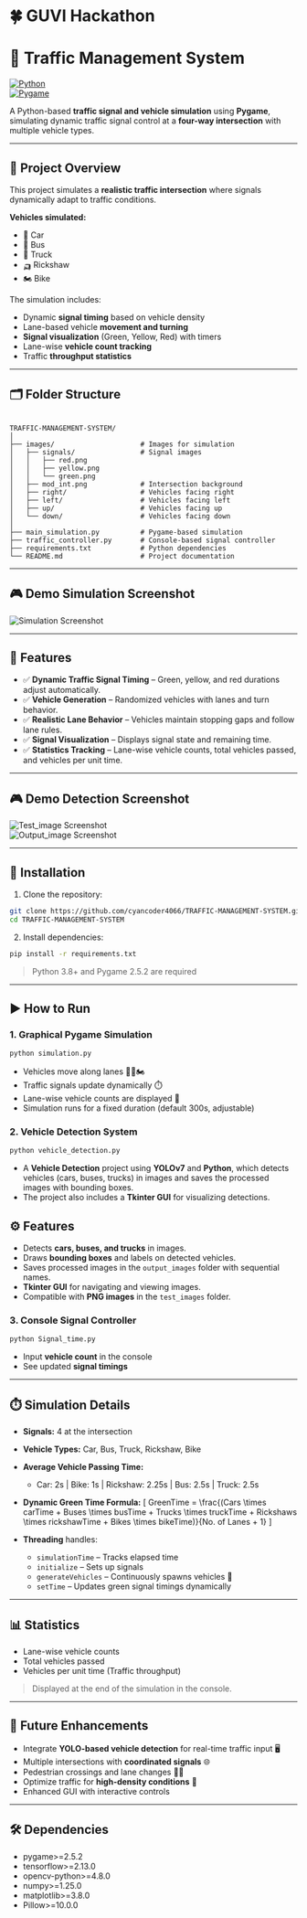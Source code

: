 # 🍀 GUVI Hackathon

# 🚦 Traffic Management System

[![Python](https://img.shields.io/badge/python-3.8+-blue.svg)](https://www.python.org/)  
[![Pygame](https://img.shields.io/badge/Pygame-2.5.2-green.svg)](https://www.pygame.org/news)  

A Python-based **traffic signal and vehicle simulation** using **Pygame**, simulating dynamic traffic signal control at a **four-way intersection** with multiple vehicle types.  

---

## 🌟 Project Overview

This project simulates a **realistic traffic intersection** where signals dynamically adapt to traffic conditions.  

**Vehicles simulated:**
- 🚗 Car  
- 🚌 Bus  
- 🚚 Truck  
- 🛺 Rickshaw  
- 🏍️ Bike  

The simulation includes:  
- Dynamic **signal timing** based on vehicle density  
- Lane-based vehicle **movement and turning**  
- **Signal visualization** (Green, Yellow, Red) with timers  
- Lane-wise **vehicle count tracking**  
- Traffic **throughput statistics**  

---

## 🗂️ Folder Structure

```

TRAFFIC-MANAGEMENT-SYSTEM/
│
├── images/                     # Images for simulation
│   ├── signals/                # Signal images
│   │   ├── red.png
│   │   ├── yellow.png
│   │   └── green.png
│   ├── mod_int.png             # Intersection background
│   ├── right/                  # Vehicles facing right
│   ├── left/                   # Vehicles facing left
│   ├── up/                     # Vehicles facing up
│   └── down/                   # Vehicles facing down
│
├── main_simulation.py          # Pygame-based simulation
├── traffic_controller.py       # Console-based signal controller
├── requirements.txt            # Python dependencies
└── README.md                   # Project documentation

````

---

## 🎮 Demo Simulation Screenshot

![Simulation Screenshot](images/demo.png)  

---

## 🔧 Features

- ✅ **Dynamic Traffic Signal Timing** – Green, yellow, and red durations adjust automatically.  
- ✅ **Vehicle Generation** – Randomized vehicles with lanes and turn behavior.  
- ✅ **Realistic Lane Behavior** – Vehicles maintain stopping gaps and follow lane rules.  
- ✅ **Signal Visualization** – Displays signal state and remaining time.  
- ✅ **Statistics Tracking** – Lane-wise vehicle counts, total vehicles passed, and vehicles per unit time.
  
---

## 🎮 Demo Detection Screenshot

![Test_image Screenshot](test_images/46.png)  
![Output_image Screenshot](output_images/41.png)  

---

## 🏁 Installation

1. Clone the repository:

```bash
git clone https://github.com/cyancoder4066/TRAFFIC-MANAGEMENT-SYSTEM.git
cd TRAFFIC-MANAGEMENT-SYSTEM
````

2. Install dependencies:

```bash
pip install -r requirements.txt
```

> Python 3.8+ and Pygame 2.5.2 are required

---

## ▶️ How to Run

### **1. Graphical Pygame Simulation**

```bash
python simulation.py
```

* Vehicles move along lanes 🚗🚌🏍️
* Traffic signals update dynamically ⏱️
* Lane-wise vehicle counts are displayed 🧮
* Simulation runs for a fixed duration (default 300s, adjustable)

### **2. Vehicle Detection System**

```bash
python vehicle_detection.py
```
* A **Vehicle Detection** project using **YOLOv7** and **Python**, which detects vehicles (cars, buses, trucks) in images and saves the processed images with bounding boxes.
* The project also includes a **Tkinter GUI** for visualizing detections.

## ⚙️ Features

- Detects **cars, buses, and trucks** in images.
- Draws **bounding boxes** and labels on detected vehicles.
- Saves processed images in the `output_images` folder with sequential names.
- **Tkinter GUI** for navigating and viewing images.
- Compatible with **PNG images** in the `test_images` folder.

### **3. Console Signal Controller**

```bash
python Signal_time.py
```

* Input **vehicle count** in the console
* See updated **signal timings**

---

## ⏱️ Simulation Details

* **Signals:** 4 at the intersection

* **Vehicle Types:** Car, Bus, Truck, Rickshaw, Bike

* **Average Vehicle Passing Time:**

  * Car: 2s | Bike: 1s | Rickshaw: 2.25s | Bus: 2.5s | Truck: 2.5s

* **Dynamic Green Time Formula:**
  [
  GreenTime = \frac{(Cars \times carTime + Buses \times busTime + Trucks \times truckTime + Rickshaws \times rickshawTime + Bikes \times bikeTime)}{No. of Lanes + 1}
  ]

* **Threading** handles:

  * `simulationTime` – Tracks elapsed time
  * `initialize` – Sets up signals
  * `generateVehicles` – Continuously spawns vehicles 🚗
  * `setTime` – Updates green signal timings dynamically

---

## 📊 Statistics

* Lane-wise vehicle counts
* Total vehicles passed
* Vehicles per unit time (Traffic throughput)

> Displayed at the end of the simulation in the console.

---

## 🚀 Future Enhancements

* Integrate **YOLO-based vehicle detection** for real-time traffic input 🖥️
* Multiple intersections with **coordinated signals** 🌐
* Pedestrian crossings and lane changes 🚶‍♂️
* Optimize traffic for **high-density conditions** 🔧
* Enhanced GUI with interactive controls

---

## 🛠️ Dependencies

* pygame>=2.5.2
* tensorflow>=2.13.0
* opencv-python>=4.8.0
* numpy>=1.25.0
* matplotlib>=3.8.0
* Pillow>=10.0.0
